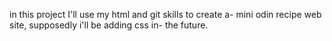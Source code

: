 in this project I'll use my html and git skills to create a-
mini odin recipe web site, supposedly i'll be adding css in-
the future.